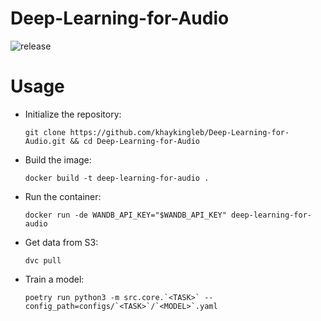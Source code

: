 # Deep-Learning-for-Audio

![release][release]

# Usage

* Initialize the repository:

  ```shell
  git clone https://github.com/khaykingleb/Deep-Learning-for-Audio.git && cd Deep-Learning-for-Audio
  ```
* Build the image:

  ```shell
  docker build -t deep-learning-for-audio .
  ```
* Run the container:

  ```shell
  docker run -de WANDB_API_KEY="$WANDB_API_KEY" deep-learning-for-audio
  ```
* Get data from S3:

  ```shell
  dvc pull
  ```
* Train a model:

  ```shell
  poetry run python3 -m src.core.`<TASK>` --config_path=configs/`<TASK>`/`<MODEL>`.yaml
  ```

[release]: https://github.com/khaykingleb/Deep-Learning-for-Audio/actions/workflows/release.yaml/badge.svg

